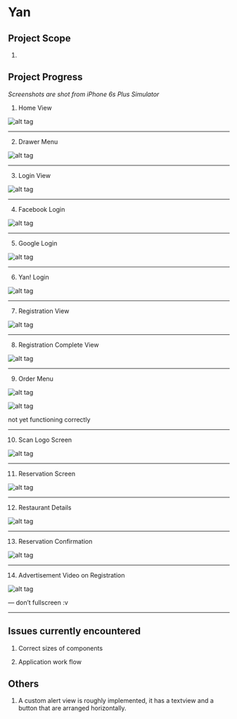 # Yan


## Project Scope

1.


## Project Progress

*Screenshots are shot from iPhone 6s Plus Simulator*

1. Home View 


![alt tag](http://i.imgur.com/QKiLMXC.png)

----

2. Drawer Menu 


![alt tag](http://i.imgur.com/vil5FKD.png)

----


3. Login View 


![alt tag](http://i.imgur.com/RLUJ1vQ.png)

----

4. Facebook Login 


![alt tag](http://i.imgur.com/tUtnbia.png)

----

5. Google Login 


![alt tag](http://i.imgur.com/JXEsXDG.png)

----

6. Yan! Login 


![alt tag](http://i.imgur.com/OkRd60f.png)

----


7. Registration View 


![alt tag](http://i.imgur.com/PLJGMUs.png)

----

8. Registration Complete View 


![alt tag](http://i.imgur.com/VqMgUvS.png)

----

9. Order Menu

![alt tag](http://i.imgur.com/XJYykyh.png)

![alt tag](http://i.imgur.com/ipC7HLj.gif)

not yet functioning correctly

----


10. Scan Logo Screen

![alt tag](http://i.imgur.com/UpQ3bUu.png)

----

11. Reservation Screen

![alt tag](http://i.imgur.com/CM5lbar.png)

----

12. Restaurant Details

![alt tag](http://i.imgur.com/pYTTDlM.png)

----

13. Reservation Confirmation

![alt tag](http://i.imgur.com/aRfKsF1.png)


----

14. Advertisement Video on Registration

![alt tag](http://i.imgur.com/32gHWvj.png)

— don’t fullscreen :v

----



## Issues currently encountered

1. Correct sizes of components

2. Application work flow



## Others

1. A custom alert view is roughly implemented, it has a textview and a button that are arranged horizontally.